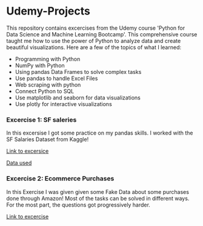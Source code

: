# Udemy-Projects
This repository contains excercises from the Udemy course 'Python for Data Science and Machine Learning Bootcamp'.
This comprehensive course taught me how to use the power of Python to analyze data and create beautiful visualizations. 
Here are a few of the topics of what I learned:

- Programming with Python
- NumPy with Python
- Using pandas Data Frames to solve complex tasks
- Use pandas to handle Excel Files
- Web scraping with python
- Connect Python to SQL
- Use matplotlib and seaborn for data visualizations
- Use plotly for interactive visualizations

### Excercise 1: SF saleries
In this excersise I got some practice on my pandas skills. I worked with the SF Salaries Dataset from Kaggle!

[Link to excersice](https://github.com/NickZward/Udemy-Projects/blob/master/SF%20Salaries%20Exercise.ipynb)

[Data used](https://www.kaggle.com/kaggle/sf-salaries)

### Excercise 2: Ecommerce Purchases
In this Exercise I was given given some Fake Data about some purchases done through Amazon! Most of the tasks can be solved in different ways. For the most part, the questions got progressively harder.

[Link to excercise](https://github.com/NickZward/Udemy-Projects/blob/master/Ecommerce%20Purchases%20Exercise%20.ipynb)
